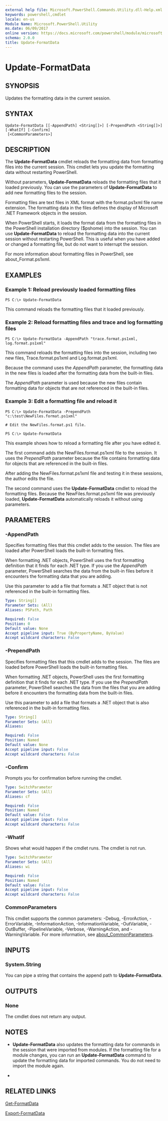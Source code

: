```yaml
---
external help file: Microsoft.PowerShell.Commands.Utility.dll-Help.xml
keywords: powershell,cmdlet
locale: en-us
Module Name: Microsoft.PowerShell.Utility
ms.date: 06/09/2017
online version: https://docs.microsoft.com/powershell/module/microsoft.powershell.utility/update-formatdata?view=powershell-6&WT.mc_id=ps-gethelp
schema: 2.0.0
title: Update-FormatData
---
```


# Update-FormatData

## SYNOPSIS
Updates the formatting data in the current session.

## SYNTAX

```
Update-FormatData [[-AppendPath] <String[]>] [-PrependPath <String[]>] [-WhatIf] [-Confirm]
 [<CommonParameters>]
```

## DESCRIPTION
The **Update-FormatData** cmdlet reloads the formatting data from formatting files into the current session.
This cmdlet lets you update the formatting data without restarting PowerShell.

Without parameters, **Update-FormatData** reloads the formatting files that it loaded previously.
You can use the parameters of **Update-FormatData** to add new formatting files to the session.

Formatting files are text files in XML format with the format.ps1xml file name extension.
The formatting data in the files defines the display of Microsoft .NET Framework objects in the session.

When PowerShell starts, it loads the format data from the formatting files in the PowerShell installation directory ($pshome) into the session.
You can use **Update-FormatData** to reload the formatting data into the current session without restarting PowerShell.
This is useful when you have added or changed a formatting file, but do not want to interrupt the session.

For more information about formatting files in PowerShell, see about_Format.ps1xml.

## EXAMPLES

### Example 1: Reload previously loaded formatting files

```
PS C:\> Update-FormatData
```

This command reloads the formatting files that it loaded previously.

### Example 2: Reload formatting files and trace and log formatting files

```
PS C:\> Update-FormatData -AppendPath "trace.format.ps1xml, log.format.ps1xml"
```

This command reloads the formatting files into the session, including two new files, Trace.format.ps1xml and Log.format.ps1xml.

Because the command uses the *AppendPath* parameter, the formatting data in the new files is loaded after the formatting data from the built-in files.

The *AppendPath* parameter is used because the new files contain formatting data for objects that are not referenced in the built-in files.

### Example 3: Edit a formatting file and reload it

```
PS C:\> Update-FormatData -PrependPath "c:\test\NewFiles.format.ps1xml"

# Edit the NewFiles.format.ps1 file.

PS C:\> Update-FormatData
```

This example shows how to reload a formatting file after you have edited it.

The first command adds the NewFiles.format.ps1xml file to the session.
It uses the *PrependPath* parameter because the file contains formatting data for objects that are referenced in the built-in files.

After adding the NewFiles.format.ps1xml file and testing it in these sessions, the author edits the file.

The second command uses the **Update-FormatData** cmdlet to reload the formatting files.
Because the NewFiles.format.ps1xml file was previously loaded, **Update-FormatData** automatically reloads it without using parameters.

## PARAMETERS

### -AppendPath
Specifies formatting files that this cmdlet adds to the session.
The files are loaded after PowerShell loads the built-in formatting files.

When formatting .NET objects, PowerShell uses the first formatting definition that it finds for each .NET type.
If you use the *AppendPath* parameter, PowerShell searches the data from the built-in files before it encounters the formatting data that you are adding.

Use this parameter to add a file that formats a .NET object that is not referenced in the built-in formatting files.

```yaml
Type: String[]
Parameter Sets: (All)
Aliases: PSPath, Path

Required: False
Position: 0
Default value: None
Accept pipeline input: True (ByPropertyName, ByValue)
Accept wildcard characters: False
```

### -PrependPath
Specifies formatting files that this cmdlet adds to the session.
The files are loaded before PowerShell loads the built-in formatting files.

When formatting .NET objects, PowerShell uses the first formatting definition that it finds for each .NET type.
If you use the *PrependPath* parameter, PowerShell searches the data from the files that you are adding before it encounters the formatting data from the built-in files.

Use this parameter to add a file that formats a .NET object that is also referenced in the built-in formatting files.

```yaml
Type: String[]
Parameter Sets: (All)
Aliases:

Required: False
Position: Named
Default value: None
Accept pipeline input: False
Accept wildcard characters: False
```

### -Confirm
Prompts you for confirmation before running the cmdlet.

```yaml
Type: SwitchParameter
Parameter Sets: (All)
Aliases: cf

Required: False
Position: Named
Default value: False
Accept pipeline input: False
Accept wildcard characters: False
```

### -WhatIf
Shows what would happen if the cmdlet runs.
The cmdlet is not run.

```yaml
Type: SwitchParameter
Parameter Sets: (All)
Aliases: wi

Required: False
Position: Named
Default value: False
Accept pipeline input: False
Accept wildcard characters: False
```

### CommonParameters
This cmdlet supports the common parameters: -Debug, -ErrorAction, -ErrorVariable, -InformationAction, -InformationVariable, -OutVariable, -OutBuffer, -PipelineVariable, -Verbose, -WarningAction, and -WarningVariable. For more information, see [about_CommonParameters](https://go.microsoft.com/fwlink/?LinkID=113216).

## INPUTS

### System.String
You can pipe a string that contains the append path to **Update-FormatData**.

## OUTPUTS

### None
The cmdlet does not return any output.

## NOTES
* **Update-FormatData** also updates the formatting data for commands in the session that were imported from modules. If the formatting file for a module changes, you can run an **Update-FormatData** command to update the formatting data for imported commands. You do not need to import the module again.

*

## RELATED LINKS

[Get-FormatData](Get-FormatData.md)

[Export-FormatData](Export-FormatData.md)
